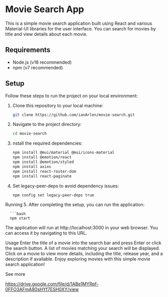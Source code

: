 # Movie Search App

This is a simple movie search application built using React and various Material-UI libraries for the user interface. You can search for movies by title and view details about each movie.

## Requirements

- Node.js (v18 recommended)
- npm (v7 recommended)

## Setup

Follow these steps to run the project on your local environment:

1. Clone this repository to your local machine:

   ```bash
   git clone https://github.com/ianArlen/movie-search.git

2. Navigate to the project directory:

   ```bash
   cd movie-search

3. nstall the required dependencies:

   ```bash
   npm install @mui/material @mui/icons-material
   npm install @emotion/react
   npm install @emotion/styled
   npm install axios
   npm install react-router-dom
   npm install react-paginate

4. Set legacy-peer-deps to avoid dependency issues:
   
   ```bash
   npm config set legacy-peer-deps true

Running
5. After completing the setup, you can run the application:
   
      ```bash
      npm start

The application will run at http://localhost:3000 in your web browser. You can access it by navigating to this URL.

Usage
Enter the title of a movie into the search bar and press Enter or click the search button.
A list of movies matching your search will be displayed.
Click on a movie to view more details, including the title, release year, and a description if available.
Enjoy exploring movies with this simple movie search application!

See more 

https://drive.google.com/file/d/1ABe1MYRpf-0FFO3AFmA80sHYf7ESH0XY/view


